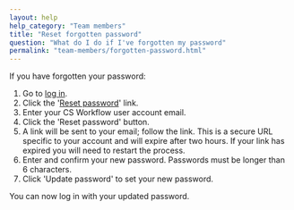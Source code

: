 ```yaml
---
layout: help
help_category: "Team members"
title: "Reset forgotten password"
question: "What do I do if I've forgotten my password"
permalink: "team-members/forgotten-password.html"
---
```


If you have forgotten your password:

1.  Go to [log in][1].
2.  Click the \'[Reset password][2]\' link.
3.  Enter your CS Workflow user account email.
4.  Click the \'Reset password\' button.
5.  A link will be sent to your
    email; follow the link. This is a secure URL specific to your
    account and will expire after two hours. If your link has expired
    you will need to restart the process.
6.  Enter and confirm your new
    password. Passwords must be longer than 6 characters.
7.  Click \'Update password\' to
    set your new password.

You can now log in with your updated password.

[1]: https://app.csworkflow.com/login
[2]: https://app.csworkflow.com/password_resets/new